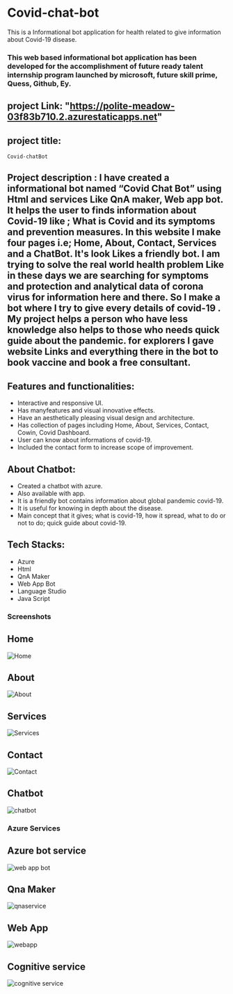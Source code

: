 # Covid-chat-bot
This is a Informational bot application for health related to give information about Covid-19 disease.
### This web based informational bot application has been developed for the accomplishment of future ready talent internship program launched by microsoft, future skill prime, Quess, Github, Ey.

## project Link: "https://polite-meadow-03f83b710.2.azurestaticapps.net"

## project title:
    Covid-chatBot
    
## Project description : I have created a informational bot named “Covid Chat Bot” using Html and services Like QnA maker, Web app bot. It helps the user to finds information about Covid-19 like ; What is Covid and its symptoms and prevention measures. In this website I make four pages i.e; Home, About, Contact, Services and a ChatBot. It's look Likes a friendly bot. I am trying to solve the real world health problem Like in these days we are searching for symptoms and protection and analytical data of corona virus for information here and there. So I make a bot where I try to give every details of covid-19 . My project helps a person who have less knowledge also helps to those who needs quick guide about the pandemic. for explorers I gave website Links and everything there in the bot to book vaccine and book a free consultant.

## Features and functionalities:
- Interactive and responsive UI.
- Has manyfeatures and visual innovative effects.
- Have an aesthetically pleasing visual design and architecture.
- Has collection of pages including Home, About, Services, Contact, Cowin, Covid Dashboard.
- User can know about informations of covid-19.
- Included the contact form to increase scope of improvement.

## About Chatbot:
- Created a chatbot with azure.
- Also available with app.
- It is a friendly bot contains information about global pandemic covid-19.
- It is useful for knowing in depth about the disease.
- Main concept that it gives; what is covid-19, how it spread, what to do or not to do; quick guide about covid-19.

## Tech Stacks:
- Azure
- Html
- QnA Maker
- Web App Bot
- Language Studio
- Java Script

### Screenshots
## Home
![Home](https://user-images.githubusercontent.com/81427391/198737254-edaa339c-af9e-4024-9cfb-cc1a76a3d779.png)

## About
![About](https://user-images.githubusercontent.com/81427391/198737349-44a42c04-0484-4e20-b2f0-ce15d90dac48.png)

## Services
![Services](https://user-images.githubusercontent.com/81427391/198737430-14a2588c-d31c-4b21-b4eb-2b3c10899d9d.png)

## Contact
![Contact](https://user-images.githubusercontent.com/81427391/198737548-e10e77ee-4fa0-46a1-b093-ca881c841353.png)

## Chatbot
![chatbot](https://user-images.githubusercontent.com/81427391/198737728-3fa075c1-9e43-4347-b291-5556ad0bdd53.png)

### Azure Services
## Azure bot service
![web app bot](https://user-images.githubusercontent.com/81427391/204376091-31a8215d-19f6-4b60-a5a9-70355bee10f0.jpg)

## Qna Maker
![qnaservice](https://user-images.githubusercontent.com/81427391/204376247-c2aca587-3d60-4399-ae21-32600b65b68b.jpg)

## Web App 
![webapp](https://user-images.githubusercontent.com/81427391/204376356-8af61940-a747-43cb-9d6f-0d17f696ed44.jpg)

## Cognitive service
![cognitive service](https://user-images.githubusercontent.com/81427391/204376436-1de703f3-229c-4253-b2b9-fccd8bad946a.jpg)
